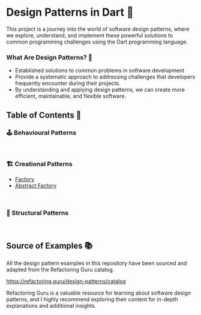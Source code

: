# Design Patterns in Dart 🚀

 This project is a journey into the world of software design patterns, where we explore, understand, and implement these powerful solutions to common programming challenges using the Dart programming language.

### What Are Design Patterns? 🧩
- Established solutions to common problems in software development
- Provide a systematic approach to addressing challenges that developers frequently encounter during their projects. 
- By understanding and applying design patterns, we can create more efficient, maintainable, and flexible software.


## Table of Contents 📜
### 🕹️ Behavioural Patterns

<br>

### 🏗️ Creational Patterns
- [Factory](/creational/factory)
- [Abstract Factory](/creational/abstract_factory)

<br>

### 🧱 Structural Patterns
<br>


## Source of Examples 📚
All the design pattern examples in this repository have been sourced and adapted from the Refactoring Guru catalog. 

https://refactoring.guru/design-patterns/catalog

Refactoring Guru is a valuable resource for learning about software design patterns, and I highly recommend exploring their content for in-depth explanations and additional insights.

